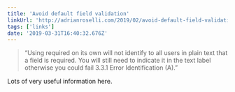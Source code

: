 ```yaml
---
title: 'Avoid default field validation'
linkUrl: 'http://adrianroselli.com/2019/02/avoid-default-field-validation.html'
tags: ['links'] 
date: '2019-03-31T16:40:32.676Z'
---
```

> “Using required on its own will not identify to all users in plain text that a field is required. You will still need to indicate it in the text label otherwise you could fail 3.3.1 Error Identification (A).”

Lots of very useful information here. 